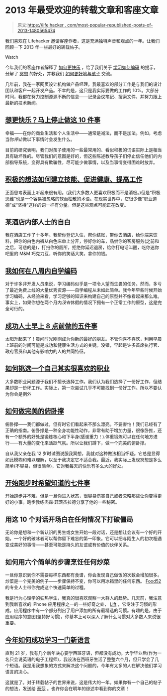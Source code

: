 # 2013 年最受欢迎的转载文章和客座文章

> 原文:[https://life hacker . com/most-popular-republished-posts-of-2013-1480565474](https://lifehacker.com/most-popular-republished-posts-of-2013-1480565474)

我们喜欢在 Lifehacker 邀请客座作者，这是充满独特声音和观点的一年。让我们回顾一下 2013 年一些最好的转载帖子。

Watch

今年我们的客座作者解释了 [如何更快乐](https://lifehacker.com/want-to-be-happier-stop-doing-these-10-things-right-no-5991218) ，给了我们关于 [学习如何编码](http://lifehacker.com/how-i-taught-myself-to-code-in-eight-weeks-511615189) 的提示，分解了 [冥想](http://lifehacker.com/what-happens-to-the-brain-when-you-meditate-and-how-it-1202533314) 的好处，并教我们 [如何更好地与孩子](http://lifehacker.com/10-things-to-stop-saying-to-your-kids-and-what-to-say-474962146) 交流。

几年前，我在一家网页设计机构做产品经理。我最喜欢的部分工作是与我们的设计团队和客户一起开发产品。不幸的是，这只是我实际要做的工作的 10%。大部分时间，我都在努力控制源源不断的信息——记录会议笔记、搜索文件，并努力跟上最新的技术新闻。

## [想更快乐？马上停止做这 10 件事](http://lifehacker.com/want-to-be-happier-stop-doing-these-10-things-right-no-5991218)

幸福——在你的商业生活和个人生活中——通常是减法，而不是加法。例如，考虑当你*停止*做以下事情时会发生什么。

目前的研究表明，我们对孩子使用的一些最常用的、看似积极的词语实际上是相当具有破坏性的。尽管我们的意图是好的，但这些陈述教导孩子们停止信任他们的内部指导系统，变得具有欺骗性，尽可能少做事情，以及当事情变得困难时放弃。

## [积极的想法如何建立技能、促进健康、提高工作](http://lifehacker.com/how-positive-thoughts-build-skills-boost-health-and-i-600484130)

正面思考表面上听起来很有用。(我们大多数人更喜欢积极而不是消极。)但是“积极思维”也是一个容易被忽略的软而松散的术语。在现实世界中，它很少像“职业道德”或“坚持”这样的词一样有分量。但是这些观点可能正在改变。

## 某酒店内部人士的自白

我在酒店工作了十多年。我帮你登记入住，帮你结账，带你去酒店，给你端来饮料，把你的白色内裤从白色床单上分开，停好你的车，品尝你的客房服务(之前和之后，可悲的是)，打扫你的厕所，拒绝你延迟退房，给你打电话叫醒，吃你迷你吧里的 M&M 巧克力豆，听你的笑话大笑，拿你的钱。

## [我如何在八周内自学编码](http://lifehacker.com/how-i-taught-myself-to-code-in-eight-weeks-511615189)

对于许多非开发人员来说，学习编码似乎是一项令人望而生畏的任务。然而，多亏了最近免费上线的大量优秀资源——自学编程从未如此简单。我今年早些时候开始学习编码，从经验来看，学习足够的知识来构建自己的原型并不像看起来那么难。事实上，如果你想在两个月内*没有*休假的情况下拥有一个正常工作的原型，这是完全可行的。

## [成功人士早上 8 点前做的五件事](http://lifehacker.com/5-things-successful-people-do-before-8-am-1474846488)

太阳升起来了！晨间时光刚刚成为你新的最好的朋友。不管你喜不喜欢，利用早晨上班前的时间可能是成功和健康生活方式的关键。没错，早起是许多首席执行官、政府官员和其他有影响力的人的共同特征。

## [如何挑选一个自己其实很喜欢的职业](http://lifehacker.com/how-to-pick-a-career-you-actually-like-5978475)

大多数职业问题源于我们不擅长选择工作。我们认为我们选择了一份好工作，但结果却是一份坏工作。实际上，第一次尝试几乎不可能找到一份好工作。所以不要认为你会是例外

## [如何做完美的俯卧撑](https://lifehacker.com/how-to-do-the-perfect-push-up-5992941)

俯卧撑——我们都做过，但有时它们看起来不那么漂亮。不要害怕！我们已经有了正确的指南。俯卧撑是一种全身功能性动作，非常有助于增加力量，很像卧推，还有一个额外的好处是锻炼核心和下半身(感谢重力！).体重锻炼可以在任何地方进行——有大量的变化来活跃气氛。所以让我们蹲下，做一个完美的俯卧撑。

自从我父亲在我 12 岁时试图说服我冥想，我就对这种做法相当怀疑。它总是显得如此模糊和难以理解，以至于我决定它不适合我。最近，我实际上发现冥想是多么简单(不容易，但很简单)，它对我每天的快乐有多么大的好处。

## [开始跑步时希望知道的七件事](http://lifehacker.com/seven-things-i-wish-i-knew-when-i-started-running-1370937569)

开始跑步并不难，但是一旦你进入状态，很容易伤害自己或者忽略那些让你变得更好的小事。跑步教练杰森·菲茨杰拉德分享了他的一些秘密。

## 用这 10 个对话开场白在任何情况下打破僵局

无论你是想和一个新认识的男生或女生开始一段对话，还是想让会议有一个好的开始，一个好的破冰者可以帮你留下难忘的第一印象。它可以把与陌生人的初次相遇变成美好的事情——甚至可能是持久的友谊或有价值的伙伴关系。

## 如何用六个简单的步骤烹饪任何炒菜

一旦你意识到你不需要每样东西都有食谱，你会发现自己做饭的次数会增加很多。炒菜是一个完美的例子——步骤保持不变，你可以用冰箱里的任何东西。 [Food52](http://food52.com/) 的专业人士带你完成这个快速简单的过程。

我是行为心理学的狂热学生，我真的很喜欢观察一大群人的趋势。几天前，我注意到我新喜欢的 iPhone 应用程序之一的一些好奇之处， [Lift](http://lift.do/) ，它专注于习惯的形成。应用程序中有一个部分列出了用户添加的所有最精选的习惯。有趣的是，由于应用程序的意图(坚持好习惯)，你基本上可以深入了解什么习惯对大多数人来说很重要。

## [今年如何成功学习一门新语言](http://lifehacker.com/how-to-successfully-learn-a-new-language-this-year-5974670)

直到 21 岁，我有几个新年决心要学西班牙语，但都没有成功。大学毕业后(作为一名只会说英语的电子工程师)，我设法在西班牙生活了整整六个月，但只学会了几个短语。我是用我想象的方式来解决这个问题的，今年有太多的人在解决他们学习语言的决心。

这就是了。对于转载帖子的世界来说，这是伟大的一年。如果你有一个自己的帖子的想法，发送给 [泰莎](mailto:tessa@lifehacker.com) 。也许你会在明年的综述中看到你的文章！